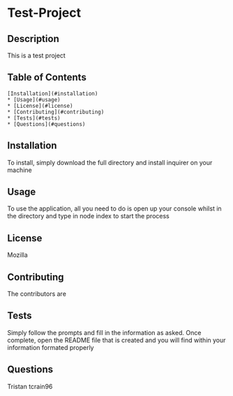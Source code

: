 
  
  # Test-Project
  
  ## Description
  This is a test project
  
  ## Table of Contents
    [Installation](#installation)
    * [Usage](#usage)
    * [License](#license)
    * [Contributing](#contributing)
    * [Tests](#tests)
    * [Questions](#questions)
    
  ## Installation
  To install, simply download the full directory and install inquirer on your machine

  ## Usage
  To use the application, all you need to do is open up your console whilst in the directory and type in node index to start the process

  ## License
  Mozilla

  ## Contributing
  The contributors are

  ## Tests
  Simply follow the prompts and fill in the information as asked. Once complete, open the README file that is created and you will find within your information formated properly

  ## Questions
  Tristan
  tcrain96

  
